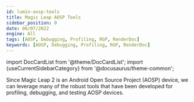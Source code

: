```yaml
---
id: lumin-aosp-tools
title: Magic Leap AOSP Tools
sidebar_position: 0
date: 06/07/2022
engine: All
tags: [AOSP, Debugging, Profiling, RGP, RenderDoc]
keywords: [AOSP, Debugging, Profiling, RGP, RenderDoc]
---
```

import DocCardList from '@theme/DocCardList';
import {useCurrentSidebarCategory} from '@docusaurus/theme-common';

Since Magic Leap 2 is an Android Open Source Project (AOSP) device, we can leverage many of the robust tools that have been developed for profiling, debugging, and testing AOSP devices.

<DocCardList items={useCurrentSidebarCategory().items}/>

